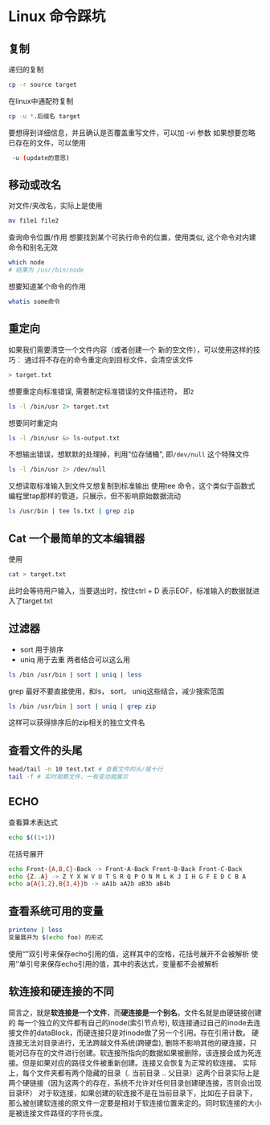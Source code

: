 # Linux 命令踩坑
## 复制
递归的复制
```bash
cp -r source target 
```
在linux中通配符复制 
```bash
cp -u *.后缀名 target 
```
要想得到详细信息，并且确认是否覆盖重写文件，可以加 -vi 参数
如果想要忽略已存在的文件，可以使用
```bash
 -u (update的意思)
```
## 移动或改名
对文件/夹改名，实际上是使用 
```bash
mv file1 file2
```
查询命令位置/作用
想要找到某个可执行命令的位置，使用类似, 这个命令对内建命令和别名无效
```bash
which node 
# 结果为 /usr/bin/node
```
想要知道某个命令的作用
```bash
whatis some命令
```
## 重定向
如果我们需要清空一个文件内容（或者创建一个 新的空文件），可以使用这样的技巧：
通过将不存在的命令重定向到目标文件，会清空该文件
```bash
> target.txt
```
想要重定向标准错误, 需要制定标准错误的文件描述符， 即`2`
```bash
ls -l /bin/usr 2> target.txt
```
想要同时重定向
```bash
ls -l /bin/usr &> ls-output.txt
```
不想输出错误，想默默的处理掉，利用“位存储桶", 即`/dev/null` 这个特殊文件
```bash
ls -l /bin/usr 2> /dev/null
```
又想读取标准输入到文件又想复制到标准输出
使用tee 命令，这个类似于函数式编程里tap那样的管道，只展示，但不影响原始数据流动
```bash
ls /usr/bin | tee ls.txt | grep zip
```
## Cat 一个最简单的文本编辑器
使用 
```bash
cat > target.txt
```
此时会等待用户输入，当要退出时，按住ctrl + D 表示EOF，标准输入的数据就进入了target.txt
## 过滤器
- sort 用于排序
- uniq 用于去重
两者结合可以这么用 

```bash
ls /bin /usr/bin | sort | uniq | less
```
grep 最好不要直接使用，和ls， sort， uniq这些结合，减少搜索范围
```bash
ls /bin /usr/bin | sort | uniq | grep zip
```
这样可以获得排序后的zip相关的独立文件名
## 查看文件的头尾

```bash
head/tail -n 10 test.txt # 查看文件的头/尾十行
tail -f # 实时观察文件，一有变动就展示
```
## ECHO
查看算术表达式
```bash
echo $((1+1))
```
花括号展开
```bash
echo Front-{A,B,C}-Back -> Front-A-Back Front-B-Back Front-C-Back
echo {Z..A} -> Z Y X W V U T S R Q P O N M L K J I H G F E D C B A
echo a{A{1,2},B{3,4}}b -> aA1b aA2b aB3b aB4b
```
## 查看系统可用的变量
```bash
printenv | less
变量展开为 $(echo foo) 的形式
```
使用“”双引号来保存echo引用的值，这样其中的空格，花括号展开不会被解析
使用‘’单引号来保存echo引用的值，其中的表达式，变量都不会被解析

## 软连接和硬连接的不同
简言之，就是**软连接是一个文件**，而**硬连接是一个别名**。文件名就是由硬链接创建的
每一个独立的文件都有自己的inode(索引节点号), 软连接通过自己的inode去连接文件的dataBlock，而硬连接只是对inode做了另一个引用。存在引用计数。
硬连接无法对目录进行，无法跨越文件系统(跨硬盘), 删除不影响其他的硬连接，只能对已存在的文件进行创建。软连接所指向的数据如果被删除，该连接会成为死连接。但是如果对应的路径文件被重新创建。连接又会恢复为正常的软连接。
实际上，每个文件夹都有两个隐藏的目录（. 当前目录 .. 父目录）这两个目录实际上是两个硬链接（因为这两个的存在，系统不允许对任何目录创建硬连接，否则会出现目录环）
对于软连接，如果创建的软连接不是在当前目录下，比如在子目录下，那么被创建软连接的原文件一定要是相对于软连接位置来定的。同时软连接的大小是被连接文件路径的字符长度。
